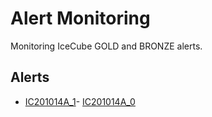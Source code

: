 # Alert Monitoring

Monitoring IceCube GOLD and BRONZE alerts.

## Alerts
- [IC201014A_1](https://rmorgan10.github.io/AlertMonitoring/IC201014A_1/)- [IC201014A_0](https://rmorgan10.github.io/AlertMonitoring/IC201014A_0/)